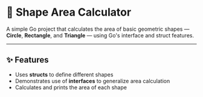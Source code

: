# 📐 Shape Area Calculator

A simple Go project that calculates the area of basic geometric shapes — **Circle**, **Rectangle**, and **Triangle** — using Go's interface and struct features.

---

## ✨ Features

- Uses **structs** to define different shapes
- Demonstrates use of **interfaces** to generalize area calculation
- Calculates and prints the area of each shape

